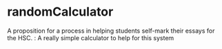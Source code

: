 # randomCalculator
A proposition for a process in helping students self-mark their essays for the HSC.
: A really simple calculator to help for this system
